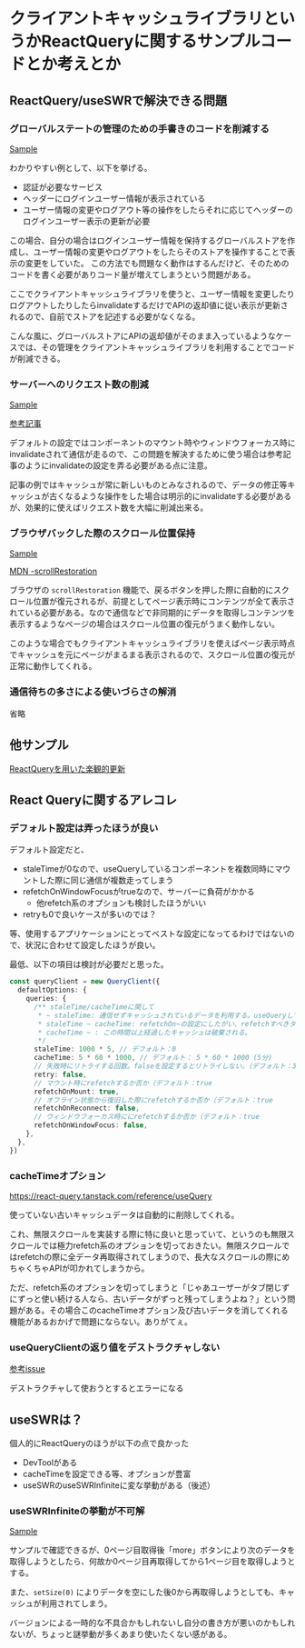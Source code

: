 # クライアントキャッシュライブラリというかReactQueryに関するサンプルコードとか考えとか

## ReactQuery/useSWRで解決できる問題

### グローバルステートの管理のための手書きのコードを削減する

[Sample](https://gilded-pegasus-7c1f88.netlify.app/reduct_global_store)

わかりやすい例として、以下を挙げる。

- 認証が必要なサービス
- ヘッダーにログインユーザー情報が表示されている
- ユーザー情報の変更やログアウト等の操作をしたらそれに応じてヘッダーのログインユーザー表示の更新が必要

この場合、自分の場合はログインユーザー情報を保持するグローバルストアを作成し、ユーザー情報の変更やログアウトをしたらそのストアを操作することで表示の変更をしていた。 この方法でも問題なく動作はするんだけど、そのためのコードを書く必要がありコード量が増えてしまうという問題がある。

ここでクライアントキャッシュライブラリを使うと、ユーザー情報を変更したりログアウトしたりしたらinvalidateするだけでAPIの返却値に従い表示が更新されるので、自前でストアを記述する必要がなくなる。

こんな風に、グローバルストアにAPIの返却値がそのまま入っているようなケースでは、その管理をクライアントキャッシュライブラリを利用することでコードが削減できる。

### サーバーへのリクエスト数の削減

[Sample](https://gilded-pegasus-7c1f88.netlify.app/reduct_network)

[参考記事](https://blog.microcms.io/optimize-cache-with-react-query/#h7e28ab6b03)

デフォルトの設定ではコンポーネントのマウント時やウィンドウフォーカス時にinvalidateされて通信が走るので、この問題を解決するために使う場合は参考記事のようにinvalidateの設定を弄る必要がある点に注意。

記事の例ではキャッシュが常に新しいものとみなされるので、データの修正等キャッシュが古くなるような操作をした場合は明示的にinvalidateする必要があるが、効果的に使えばリクエスト数を大幅に削減出来る。

### ブラウザバックした際のスクロール位置保持

[Sample](https://gilded-pegasus-7c1f88.netlify.app/scroll_restoration)

[MDN -scrollRestoration](https://developer.mozilla.org/ja/docs/Web/API/History/scrollRestoration)

ブラウザの `scrollRestoration` 機能で、戻るボタンを押した際に自動的にスクロール位置が復元されるが、前提としてページ表示時にコンテンツが全て表示されている必要がある。なので通信などで非同期的にデータを取得しコンテンツを表示するようなページの場合はスクロール位置の復元がうまく動作しない。

このような場合でもクライアントキャッシュライブラリを使えばページ表示時点でキャッシュを元にページがまるまる表示されるので、スクロール位置の復元が正常に動作してくれる。

### 通信待ちの多さによる使いづらさの解消

省略

## 他サンプル

[ReactQueryを用いた楽観的更新](https://gilded-pegasus-7c1f88.netlify.app/optimistic_update)

## React Queryに関するアレコレ

### デフォルト設定は弄ったほうが良い

デフォルト設定だと、

- staleTimeが0なので、useQueryしているコンポーネントを複数同時にマウントした際に同じ通信が複数走ってしまう
- refetchOnWindowFocusがtrueなので、サーバーに負荷がかかる
  - 他refetch系のオプションも検討したほうがいい
- retryも0で良いケースが多いのでは？

等、使用するアプリケーションにとってベストな設定になってるわけではないので、状況に合わせて設定したほうが良い。

最低、以下の項目は検討が必要だと思った。

```typescript
const queryClient = new QueryClient({
  defaultOptions: {
    queries: {
      /** staleTime/cacheTimeに関して
       * ~ staleTime: 通信せずキャッシュされているデータを利用する。useQueryしているコンポーネントが複数マウントされた際の通信抑制にもなるのでstaleTimeは短い時間でいいので設定したほうが良さそう。
       * staleTime ~ cacheTime: refetchOn~の設定にしたがい、refetchすべきタイミングでrefetchする。動作的にはまずキャッシュされてるデータで表示し、refetch完了次第表示を最新のデータで更新する。
       * cacheTime ~ : この時間以上経過したキャッシュは破棄される。
       */
      staleTime: 1000 * 5, // デフォルト：0
      cacheTime: 5 * 60 * 1000, // デフォルト： 5 * 60 * 1000 (5分)
      // 失敗時にリトライする回数。falseを設定するとリトライしない。（デフォルト：3
      retry: false,
      // マウント時にrefetchするか否か（デフォルト：true
      refetchOnMount: true,
      // オフライン状態から復旧した際にrefetchするか否か（デフォルト：true
      refetchOnReconnect: false,
      // ウィンドウフォーカス時ににrefetchするか否か（デフォルト：true
      refetchOnWindowFocus: false,
    },
  },
})
```

### cacheTimeオプション

https://react-query.tanstack.com/reference/useQuery

使っていない古いキャッシュデータは自動的に削除してくれる。

これ、無限スクロールを実装する際に特に良いと思っていて、というのも無限スクロールでは極力refetch系のオプションを切っておきたい。無限スクロールではrefetchの際に全データ再取得されてしまうので、長大なスクロールの際にめちゃくちゃAPIが叩かれてしまうから。

ただ、refetch系のオプションを切ってしまうと「じゃあユーザーがタブ閉じずにずっと使い続ける人なら、古いデータがずっと残ってしまうよね？」という問題がある。その場合このcacheTimeオプション及び古いデータを消してくれる機能があるおかげで問題にならない。ありがてぇ。

### useQueryClientの返り値をデストラクチャしない

[参考issue](https://github.com/tannerlinsley/react-query/issues/1575)

デストラクチャして使おうとするとエラーになる

## useSWRは？

個人的にReactQueryのほうが以下の点で良かった

- DevToolがある
- cacheTimeを設定できる等、オプションが豊富
- useSWRのuseSWRInfiniteに変な挙動がある（後述）

### useSWRInfiniteの挙動が不可解

[Sample](https://gilded-pegasus-7c1f88.netlify.app/use_swr_infinite)

サンプルで確認できるが、0ページ目取得後「more」ボタンにより次のデータを取得しようとしたら、何故か0ページ目再取得してから1ページ目を取得しようとする。

また、`setSize(0)` によりデータを空にした後0から再取得しようとしても、キャッシュが利用されてしまう。

バージョンによる一時的な不具合かもしれないし自分の書き方が悪いのかもしれないが、ちょっと謎挙動が多くあまり使いたくない感がある。
